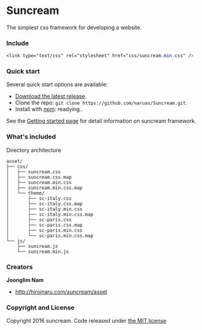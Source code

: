 # Suncream

The simplest css framework for developing a website.


### Include

```css
<link type="text/css" rel="stylesheet" href="css/suncream.min.css" />
```

### Quick start

Several quick start options are available:

* [Download the latest release](https://github.com/naruas/Suncream/archive/master.zip).
* Clone the repo: `git clone https://github.com/naruas/Suncream.git`.
* Install with [npm](https://www.npmjs.com): readying..

See the [Getting started page](http://hiroinaru.com/suncream/asset/) for detail information on suncream framework.


### What's included

Directory architecture

```
asset/
├── css/
│   ├── suncream.css
│   ├── suncream.css.map
│   ├── suncream.min.css
│   ├── suncream.min.css.map
│   └── theme/
│       ├── sc-italy.css
│       ├── sc-italy.css.map
│       ├── sc-italy.min.css
│       ├── sc-italy.min.css.map
│       ├── sc-paris.css
│       ├── sc-paris.css.map
│       ├── sc-paris.min.css
│       └── sc-paris.min.css.map
└── js/
    ├── suncream.js
    └── suncream.min.js
```

### Creators

**Joonglim Nam**

* <http://hiroinaru.com/suncream/asset>


### Copyright and License

Copyright 2016 suncream. Code released under [the MIT license](https://github.com/naruas/Suncream/blob/master/LICENSE)
